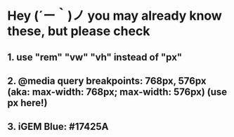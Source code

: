 # Hey (´ー｀)ノ you may already know these, but please check
## 1. use "rem" "vw" "vh" instead of "px"
## 2. @media query breakpoints: 768px, 576px (aka: max-width: 768px; max-width: 576px) (use px here!)
## 3. iGEM Blue: #17425A
